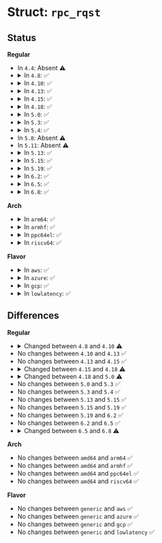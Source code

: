 # Struct: <code>rpc_rqst</code>

## Status
<b>Regular</b>
<ul>
<li>
In <code>4.4</code>: Absent ⚠️
</li>
<li>
<details>
<summary>In <code>4.8</code>: ✅</summary>

```c
struct rpc_rqst {
    struct rpc_xprt *rq_xprt;
    struct xdr_buf rq_snd_buf;
    struct xdr_buf rq_rcv_buf;
    struct rpc_task *rq_task;
    struct rpc_cred *rq_cred;
    __be32 rq_xid;
    int rq_cong;
    u32 rq_seqno;
    int rq_enc_pages_num;
    struct page **rq_enc_pages;
    void (*rq_release_snd_buf)(struct rpc_rqst *);
    struct list_head rq_list;
    __u32 *rq_buffer;
    size_t rq_callsize;
    size_t rq_rcvsize;
    size_t rq_xmit_bytes_sent;
    size_t rq_reply_bytes_recvd;
    struct xdr_buf rq_private_buf;
    long unsigned int rq_majortimeo;
    long unsigned int rq_timeout;
    ktime_t rq_rtt;
    unsigned int rq_retries;
    unsigned int rq_connect_cookie;
    u32 rq_bytes_sent;
    ktime_t rq_xtime;
    int rq_ntrans;
    struct list_head rq_bc_list;
    long unsigned int rq_bc_pa_state;
    struct list_head rq_bc_pa_list;
};
```
</details>
</li>
<li>
<details>
<summary>In <code>4.10</code>: ✅</summary>

```c
struct rpc_rqst {
    struct rpc_xprt *rq_xprt;
    struct xdr_buf rq_snd_buf;
    struct xdr_buf rq_rcv_buf;
    struct rpc_task *rq_task;
    struct rpc_cred *rq_cred;
    __be32 rq_xid;
    int rq_cong;
    u32 rq_seqno;
    int rq_enc_pages_num;
    struct page **rq_enc_pages;
    void (*rq_release_snd_buf)(struct rpc_rqst *);
    struct list_head rq_list;
    void *rq_xprtdata;
    void *rq_buffer;
    size_t rq_callsize;
    void *rq_rbuffer;
    size_t rq_rcvsize;
    size_t rq_xmit_bytes_sent;
    size_t rq_reply_bytes_recvd;
    struct xdr_buf rq_private_buf;
    long unsigned int rq_majortimeo;
    long unsigned int rq_timeout;
    ktime_t rq_rtt;
    unsigned int rq_retries;
    unsigned int rq_connect_cookie;
    u32 rq_bytes_sent;
    ktime_t rq_xtime;
    int rq_ntrans;
    struct list_head rq_bc_list;
    long unsigned int rq_bc_pa_state;
    struct list_head rq_bc_pa_list;
};
```
</details>
</li>
<li>
<details>
<summary>In <code>4.13</code>: ✅</summary>

```c
struct rpc_rqst {
    struct rpc_xprt *rq_xprt;
    struct xdr_buf rq_snd_buf;
    struct xdr_buf rq_rcv_buf;
    struct rpc_task *rq_task;
    struct rpc_cred *rq_cred;
    __be32 rq_xid;
    int rq_cong;
    u32 rq_seqno;
    int rq_enc_pages_num;
    struct page **rq_enc_pages;
    void (*rq_release_snd_buf)(struct rpc_rqst *);
    struct list_head rq_list;
    void *rq_xprtdata;
    void *rq_buffer;
    size_t rq_callsize;
    void *rq_rbuffer;
    size_t rq_rcvsize;
    size_t rq_xmit_bytes_sent;
    size_t rq_reply_bytes_recvd;
    struct xdr_buf rq_private_buf;
    long unsigned int rq_majortimeo;
    long unsigned int rq_timeout;
    ktime_t rq_rtt;
    unsigned int rq_retries;
    unsigned int rq_connect_cookie;
    u32 rq_bytes_sent;
    ktime_t rq_xtime;
    int rq_ntrans;
    struct list_head rq_bc_list;
    long unsigned int rq_bc_pa_state;
    struct list_head rq_bc_pa_list;
};
```
</details>
</li>
<li>
<details>
<summary>In <code>4.15</code>: ✅</summary>

```c
struct rpc_rqst {
    struct rpc_xprt *rq_xprt;
    struct xdr_buf rq_snd_buf;
    struct xdr_buf rq_rcv_buf;
    struct rpc_task *rq_task;
    struct rpc_cred *rq_cred;
    __be32 rq_xid;
    int rq_cong;
    u32 rq_seqno;
    int rq_enc_pages_num;
    struct page **rq_enc_pages;
    void (*rq_release_snd_buf)(struct rpc_rqst *);
    struct list_head rq_list;
    void *rq_xprtdata;
    void *rq_buffer;
    size_t rq_callsize;
    void *rq_rbuffer;
    size_t rq_rcvsize;
    size_t rq_xmit_bytes_sent;
    size_t rq_reply_bytes_recvd;
    struct xdr_buf rq_private_buf;
    long unsigned int rq_majortimeo;
    long unsigned int rq_timeout;
    ktime_t rq_rtt;
    unsigned int rq_retries;
    unsigned int rq_connect_cookie;
    u32 rq_bytes_sent;
    ktime_t rq_xtime;
    int rq_ntrans;
    struct list_head rq_bc_list;
    long unsigned int rq_bc_pa_state;
    struct list_head rq_bc_pa_list;
};
```
</details>
</li>
<li>
<details>
<summary>In <code>4.18</code>: ✅</summary>

```c
struct rpc_rqst {
    struct rpc_xprt *rq_xprt;
    struct xdr_buf rq_snd_buf;
    struct xdr_buf rq_rcv_buf;
    struct rpc_task *rq_task;
    struct rpc_cred *rq_cred;
    __be32 rq_xid;
    int rq_cong;
    u32 rq_seqno;
    int rq_enc_pages_num;
    struct page **rq_enc_pages;
    void (*rq_release_snd_buf)(struct rpc_rqst *);
    struct list_head rq_list;
    void *rq_buffer;
    size_t rq_callsize;
    void *rq_rbuffer;
    size_t rq_rcvsize;
    size_t rq_xmit_bytes_sent;
    size_t rq_reply_bytes_recvd;
    struct xdr_buf rq_private_buf;
    long unsigned int rq_majortimeo;
    long unsigned int rq_timeout;
    ktime_t rq_rtt;
    unsigned int rq_retries;
    unsigned int rq_connect_cookie;
    u32 rq_bytes_sent;
    ktime_t rq_xtime;
    int rq_ntrans;
    struct list_head rq_bc_list;
    long unsigned int rq_bc_pa_state;
    struct list_head rq_bc_pa_list;
};
```
</details>
</li>
<li>
<details>
<summary>In <code>5.0</code>: ✅</summary>

```c
struct rpc_rqst {
    struct rpc_xprt *rq_xprt;
    struct xdr_buf rq_snd_buf;
    struct xdr_buf rq_rcv_buf;
    struct rpc_task *rq_task;
    struct rpc_cred *rq_cred;
    __be32 rq_xid;
    int rq_cong;
    u32 rq_seqno;
    int rq_enc_pages_num;
    struct page **rq_enc_pages;
    void (*rq_release_snd_buf)(struct rpc_rqst *);
    struct list_head rq_list;
    struct rb_node rq_recv;
    struct list_head rq_xmit;
    struct list_head rq_xmit2;
    void *rq_buffer;
    size_t rq_callsize;
    void *rq_rbuffer;
    size_t rq_rcvsize;
    size_t rq_xmit_bytes_sent;
    size_t rq_reply_bytes_recvd;
    struct xdr_buf rq_private_buf;
    long unsigned int rq_majortimeo;
    long unsigned int rq_timeout;
    ktime_t rq_rtt;
    unsigned int rq_retries;
    unsigned int rq_connect_cookie;
    atomic_t rq_pin;
    u32 rq_bytes_sent;
    ktime_t rq_xtime;
    int rq_ntrans;
    struct list_head rq_bc_list;
    long unsigned int rq_bc_pa_state;
    struct list_head rq_bc_pa_list;
};
```
</details>
</li>
<li>
<details>
<summary>In <code>5.3</code>: ✅</summary>

```c
struct rpc_rqst {
    struct rpc_xprt *rq_xprt;
    struct xdr_buf rq_snd_buf;
    struct xdr_buf rq_rcv_buf;
    struct rpc_task *rq_task;
    struct rpc_cred *rq_cred;
    __be32 rq_xid;
    int rq_cong;
    u32 rq_seqno;
    int rq_enc_pages_num;
    struct page **rq_enc_pages;
    void (*rq_release_snd_buf)(struct rpc_rqst *);
    struct list_head rq_list;
    struct rb_node rq_recv;
    struct list_head rq_xmit;
    struct list_head rq_xmit2;
    void *rq_buffer;
    size_t rq_callsize;
    void *rq_rbuffer;
    size_t rq_rcvsize;
    size_t rq_xmit_bytes_sent;
    size_t rq_reply_bytes_recvd;
    struct xdr_buf rq_private_buf;
    long unsigned int rq_majortimeo;
    long unsigned int rq_timeout;
    ktime_t rq_rtt;
    unsigned int rq_retries;
    unsigned int rq_connect_cookie;
    atomic_t rq_pin;
    u32 rq_bytes_sent;
    ktime_t rq_xtime;
    int rq_ntrans;
    struct list_head rq_bc_list;
    long unsigned int rq_bc_pa_state;
    struct list_head rq_bc_pa_list;
};
```
</details>
</li>
<li>
<details>
<summary>In <code>5.4</code>: ✅</summary>

```c
struct rpc_rqst {
    struct rpc_xprt *rq_xprt;
    struct xdr_buf rq_snd_buf;
    struct xdr_buf rq_rcv_buf;
    struct rpc_task *rq_task;
    struct rpc_cred *rq_cred;
    __be32 rq_xid;
    int rq_cong;
    u32 rq_seqno;
    int rq_enc_pages_num;
    struct page **rq_enc_pages;
    void (*rq_release_snd_buf)(struct rpc_rqst *);
    struct list_head rq_list;
    struct rb_node rq_recv;
    struct list_head rq_xmit;
    struct list_head rq_xmit2;
    void *rq_buffer;
    size_t rq_callsize;
    void *rq_rbuffer;
    size_t rq_rcvsize;
    size_t rq_xmit_bytes_sent;
    size_t rq_reply_bytes_recvd;
    struct xdr_buf rq_private_buf;
    long unsigned int rq_majortimeo;
    long unsigned int rq_timeout;
    ktime_t rq_rtt;
    unsigned int rq_retries;
    unsigned int rq_connect_cookie;
    atomic_t rq_pin;
    u32 rq_bytes_sent;
    ktime_t rq_xtime;
    int rq_ntrans;
    struct list_head rq_bc_list;
    long unsigned int rq_bc_pa_state;
    struct list_head rq_bc_pa_list;
};
```
</details>
</li>
<li>
In <code>5.8</code>: Absent ⚠️
</li>
<li>
In <code>5.11</code>: Absent ⚠️
</li>
<li>
<details>
<summary>In <code>5.13</code>: ✅</summary>

```c
struct rpc_rqst {
    struct rpc_xprt *rq_xprt;
    struct xdr_buf rq_snd_buf;
    struct xdr_buf rq_rcv_buf;
    struct rpc_task *rq_task;
    struct rpc_cred *rq_cred;
    __be32 rq_xid;
    int rq_cong;
    u32 rq_seqno;
    int rq_enc_pages_num;
    struct page **rq_enc_pages;
    void (*rq_release_snd_buf)(struct rpc_rqst *);
    struct list_head rq_list;
    struct rb_node rq_recv;
    struct list_head rq_xmit;
    struct list_head rq_xmit2;
    void *rq_buffer;
    size_t rq_callsize;
    void *rq_rbuffer;
    size_t rq_rcvsize;
    size_t rq_xmit_bytes_sent;
    size_t rq_reply_bytes_recvd;
    struct xdr_buf rq_private_buf;
    long unsigned int rq_majortimeo;
    long unsigned int rq_minortimeo;
    long unsigned int rq_timeout;
    ktime_t rq_rtt;
    unsigned int rq_retries;
    unsigned int rq_connect_cookie;
    atomic_t rq_pin;
    u32 rq_bytes_sent;
    ktime_t rq_xtime;
    int rq_ntrans;
    struct list_head rq_bc_list;
    long unsigned int rq_bc_pa_state;
    struct list_head rq_bc_pa_list;
};
```
</details>
</li>
<li>
<details>
<summary>In <code>5.15</code>: ✅</summary>

```c
struct rpc_rqst {
    struct rpc_xprt *rq_xprt;
    struct xdr_buf rq_snd_buf;
    struct xdr_buf rq_rcv_buf;
    struct rpc_task *rq_task;
    struct rpc_cred *rq_cred;
    __be32 rq_xid;
    int rq_cong;
    u32 rq_seqno;
    int rq_enc_pages_num;
    struct page **rq_enc_pages;
    void (*rq_release_snd_buf)(struct rpc_rqst *);
    struct list_head rq_list;
    struct rb_node rq_recv;
    struct list_head rq_xmit;
    struct list_head rq_xmit2;
    void *rq_buffer;
    size_t rq_callsize;
    void *rq_rbuffer;
    size_t rq_rcvsize;
    size_t rq_xmit_bytes_sent;
    size_t rq_reply_bytes_recvd;
    struct xdr_buf rq_private_buf;
    long unsigned int rq_majortimeo;
    long unsigned int rq_minortimeo;
    long unsigned int rq_timeout;
    ktime_t rq_rtt;
    unsigned int rq_retries;
    unsigned int rq_connect_cookie;
    atomic_t rq_pin;
    u32 rq_bytes_sent;
    ktime_t rq_xtime;
    int rq_ntrans;
    struct list_head rq_bc_list;
    long unsigned int rq_bc_pa_state;
    struct list_head rq_bc_pa_list;
};
```
</details>
</li>
<li>
<details>
<summary>In <code>5.19</code>: ✅</summary>

```c
struct rpc_rqst {
    struct rpc_xprt *rq_xprt;
    struct xdr_buf rq_snd_buf;
    struct xdr_buf rq_rcv_buf;
    struct rpc_task *rq_task;
    struct rpc_cred *rq_cred;
    __be32 rq_xid;
    int rq_cong;
    u32 rq_seqno;
    int rq_enc_pages_num;
    struct page **rq_enc_pages;
    void (*rq_release_snd_buf)(struct rpc_rqst *);
    struct list_head rq_list;
    struct rb_node rq_recv;
    struct list_head rq_xmit;
    struct list_head rq_xmit2;
    void *rq_buffer;
    size_t rq_callsize;
    void *rq_rbuffer;
    size_t rq_rcvsize;
    size_t rq_xmit_bytes_sent;
    size_t rq_reply_bytes_recvd;
    struct xdr_buf rq_private_buf;
    long unsigned int rq_majortimeo;
    long unsigned int rq_minortimeo;
    long unsigned int rq_timeout;
    ktime_t rq_rtt;
    unsigned int rq_retries;
    unsigned int rq_connect_cookie;
    atomic_t rq_pin;
    u32 rq_bytes_sent;
    ktime_t rq_xtime;
    int rq_ntrans;
    struct list_head rq_bc_list;
    long unsigned int rq_bc_pa_state;
    struct list_head rq_bc_pa_list;
};
```
</details>
</li>
<li>
<details>
<summary>In <code>6.2</code>: ✅</summary>

```c
struct rpc_rqst {
    struct rpc_xprt *rq_xprt;
    struct xdr_buf rq_snd_buf;
    struct xdr_buf rq_rcv_buf;
    struct rpc_task *rq_task;
    struct rpc_cred *rq_cred;
    __be32 rq_xid;
    int rq_cong;
    u32 rq_seqno;
    int rq_enc_pages_num;
    struct page **rq_enc_pages;
    void (*rq_release_snd_buf)(struct rpc_rqst *);
    struct list_head rq_list;
    struct rb_node rq_recv;
    struct list_head rq_xmit;
    struct list_head rq_xmit2;
    void *rq_buffer;
    size_t rq_callsize;
    void *rq_rbuffer;
    size_t rq_rcvsize;
    size_t rq_xmit_bytes_sent;
    size_t rq_reply_bytes_recvd;
    struct xdr_buf rq_private_buf;
    long unsigned int rq_majortimeo;
    long unsigned int rq_minortimeo;
    long unsigned int rq_timeout;
    ktime_t rq_rtt;
    unsigned int rq_retries;
    unsigned int rq_connect_cookie;
    atomic_t rq_pin;
    u32 rq_bytes_sent;
    ktime_t rq_xtime;
    int rq_ntrans;
    struct list_head rq_bc_list;
    long unsigned int rq_bc_pa_state;
    struct list_head rq_bc_pa_list;
};
```
</details>
</li>
<li>
<details>
<summary>In <code>6.5</code>: ✅</summary>

```c
struct rpc_rqst {
    struct rpc_xprt *rq_xprt;
    struct xdr_buf rq_snd_buf;
    struct xdr_buf rq_rcv_buf;
    struct rpc_task *rq_task;
    struct rpc_cred *rq_cred;
    __be32 rq_xid;
    int rq_cong;
    u32 rq_seqno;
    int rq_enc_pages_num;
    struct page **rq_enc_pages;
    void (*rq_release_snd_buf)(struct rpc_rqst *);
    struct list_head rq_list;
    struct rb_node rq_recv;
    struct list_head rq_xmit;
    struct list_head rq_xmit2;
    void *rq_buffer;
    size_t rq_callsize;
    void *rq_rbuffer;
    size_t rq_rcvsize;
    size_t rq_xmit_bytes_sent;
    size_t rq_reply_bytes_recvd;
    struct xdr_buf rq_private_buf;
    long unsigned int rq_majortimeo;
    long unsigned int rq_minortimeo;
    long unsigned int rq_timeout;
    ktime_t rq_rtt;
    unsigned int rq_retries;
    unsigned int rq_connect_cookie;
    atomic_t rq_pin;
    u32 rq_bytes_sent;
    ktime_t rq_xtime;
    int rq_ntrans;
    struct list_head rq_bc_list;
    long unsigned int rq_bc_pa_state;
    struct list_head rq_bc_pa_list;
};
```
</details>
</li>
<li>
<details>
<summary>In <code>6.8</code>: ✅</summary>

```c
struct rpc_rqst {
    struct rpc_xprt *rq_xprt;
    struct xdr_buf rq_snd_buf;
    struct xdr_buf rq_rcv_buf;
    struct rpc_task *rq_task;
    struct rpc_cred *rq_cred;
    __be32 rq_xid;
    int rq_cong;
    u32 rq_seqno;
    int rq_enc_pages_num;
    struct page **rq_enc_pages;
    void (*rq_release_snd_buf)(struct rpc_rqst *);
    struct list_head rq_list;
    struct rb_node rq_recv;
    struct list_head rq_xmit;
    struct list_head rq_xmit2;
    void *rq_buffer;
    size_t rq_callsize;
    void *rq_rbuffer;
    size_t rq_rcvsize;
    size_t rq_xmit_bytes_sent;
    size_t rq_reply_bytes_recvd;
    struct xdr_buf rq_private_buf;
    long unsigned int rq_majortimeo;
    long unsigned int rq_minortimeo;
    long unsigned int rq_timeout;
    ktime_t rq_rtt;
    unsigned int rq_retries;
    unsigned int rq_connect_cookie;
    atomic_t rq_pin;
    u32 rq_bytes_sent;
    ktime_t rq_xtime;
    int rq_ntrans;
    struct lwq_node rq_bc_list;
    long unsigned int rq_bc_pa_state;
    struct list_head rq_bc_pa_list;
};
```
</details>
</li>
</ul>
<b>Arch</b>
<ul>
<li>
<details>
<summary>In <code>arm64</code>: ✅</summary>

```c
struct rpc_rqst {
    struct rpc_xprt *rq_xprt;
    struct xdr_buf rq_snd_buf;
    struct xdr_buf rq_rcv_buf;
    struct rpc_task *rq_task;
    struct rpc_cred *rq_cred;
    __be32 rq_xid;
    int rq_cong;
    u32 rq_seqno;
    int rq_enc_pages_num;
    struct page **rq_enc_pages;
    void (*rq_release_snd_buf)(struct rpc_rqst *);
    struct list_head rq_list;
    struct rb_node rq_recv;
    struct list_head rq_xmit;
    struct list_head rq_xmit2;
    void *rq_buffer;
    size_t rq_callsize;
    void *rq_rbuffer;
    size_t rq_rcvsize;
    size_t rq_xmit_bytes_sent;
    size_t rq_reply_bytes_recvd;
    struct xdr_buf rq_private_buf;
    long unsigned int rq_majortimeo;
    long unsigned int rq_timeout;
    ktime_t rq_rtt;
    unsigned int rq_retries;
    unsigned int rq_connect_cookie;
    atomic_t rq_pin;
    u32 rq_bytes_sent;
    ktime_t rq_xtime;
    int rq_ntrans;
    struct list_head rq_bc_list;
    long unsigned int rq_bc_pa_state;
    struct list_head rq_bc_pa_list;
};
```
</details>
</li>
<li>
<details>
<summary>In <code>armhf</code>: ✅</summary>

```c
struct rpc_rqst {
    struct rpc_xprt *rq_xprt;
    struct xdr_buf rq_snd_buf;
    struct xdr_buf rq_rcv_buf;
    struct rpc_task *rq_task;
    struct rpc_cred *rq_cred;
    __be32 rq_xid;
    int rq_cong;
    u32 rq_seqno;
    int rq_enc_pages_num;
    struct page **rq_enc_pages;
    void (*rq_release_snd_buf)(struct rpc_rqst *);
    struct list_head rq_list;
    struct rb_node rq_recv;
    struct list_head rq_xmit;
    struct list_head rq_xmit2;
    void *rq_buffer;
    size_t rq_callsize;
    void *rq_rbuffer;
    size_t rq_rcvsize;
    size_t rq_xmit_bytes_sent;
    size_t rq_reply_bytes_recvd;
    struct xdr_buf rq_private_buf;
    long unsigned int rq_majortimeo;
    long unsigned int rq_timeout;
    ktime_t rq_rtt;
    unsigned int rq_retries;
    unsigned int rq_connect_cookie;
    atomic_t rq_pin;
    u32 rq_bytes_sent;
    ktime_t rq_xtime;
    int rq_ntrans;
    struct list_head rq_bc_list;
    long unsigned int rq_bc_pa_state;
    struct list_head rq_bc_pa_list;
};
```
</details>
</li>
<li>
<details>
<summary>In <code>ppc64el</code>: ✅</summary>

```c
struct rpc_rqst {
    struct rpc_xprt *rq_xprt;
    struct xdr_buf rq_snd_buf;
    struct xdr_buf rq_rcv_buf;
    struct rpc_task *rq_task;
    struct rpc_cred *rq_cred;
    __be32 rq_xid;
    int rq_cong;
    u32 rq_seqno;
    int rq_enc_pages_num;
    struct page **rq_enc_pages;
    void (*rq_release_snd_buf)(struct rpc_rqst *);
    struct list_head rq_list;
    struct rb_node rq_recv;
    struct list_head rq_xmit;
    struct list_head rq_xmit2;
    void *rq_buffer;
    size_t rq_callsize;
    void *rq_rbuffer;
    size_t rq_rcvsize;
    size_t rq_xmit_bytes_sent;
    size_t rq_reply_bytes_recvd;
    struct xdr_buf rq_private_buf;
    long unsigned int rq_majortimeo;
    long unsigned int rq_timeout;
    ktime_t rq_rtt;
    unsigned int rq_retries;
    unsigned int rq_connect_cookie;
    atomic_t rq_pin;
    u32 rq_bytes_sent;
    ktime_t rq_xtime;
    int rq_ntrans;
    struct list_head rq_bc_list;
    long unsigned int rq_bc_pa_state;
    struct list_head rq_bc_pa_list;
};
```
</details>
</li>
<li>
<details>
<summary>In <code>riscv64</code>: ✅</summary>

```c
struct rpc_rqst {
    struct rpc_xprt *rq_xprt;
    struct xdr_buf rq_snd_buf;
    struct xdr_buf rq_rcv_buf;
    struct rpc_task *rq_task;
    struct rpc_cred *rq_cred;
    __be32 rq_xid;
    int rq_cong;
    u32 rq_seqno;
    int rq_enc_pages_num;
    struct page **rq_enc_pages;
    void (*rq_release_snd_buf)(struct rpc_rqst *);
    struct list_head rq_list;
    struct rb_node rq_recv;
    struct list_head rq_xmit;
    struct list_head rq_xmit2;
    void *rq_buffer;
    size_t rq_callsize;
    void *rq_rbuffer;
    size_t rq_rcvsize;
    size_t rq_xmit_bytes_sent;
    size_t rq_reply_bytes_recvd;
    struct xdr_buf rq_private_buf;
    long unsigned int rq_majortimeo;
    long unsigned int rq_timeout;
    ktime_t rq_rtt;
    unsigned int rq_retries;
    unsigned int rq_connect_cookie;
    atomic_t rq_pin;
    u32 rq_bytes_sent;
    ktime_t rq_xtime;
    int rq_ntrans;
    struct list_head rq_bc_list;
    long unsigned int rq_bc_pa_state;
    struct list_head rq_bc_pa_list;
};
```
</details>
</li>
</ul>
<b>Flavor</b>
<ul>
<li>
<details>
<summary>In <code>aws</code>: ✅</summary>

```c
struct rpc_rqst {
    struct rpc_xprt *rq_xprt;
    struct xdr_buf rq_snd_buf;
    struct xdr_buf rq_rcv_buf;
    struct rpc_task *rq_task;
    struct rpc_cred *rq_cred;
    __be32 rq_xid;
    int rq_cong;
    u32 rq_seqno;
    int rq_enc_pages_num;
    struct page **rq_enc_pages;
    void (*rq_release_snd_buf)(struct rpc_rqst *);
    struct list_head rq_list;
    struct rb_node rq_recv;
    struct list_head rq_xmit;
    struct list_head rq_xmit2;
    void *rq_buffer;
    size_t rq_callsize;
    void *rq_rbuffer;
    size_t rq_rcvsize;
    size_t rq_xmit_bytes_sent;
    size_t rq_reply_bytes_recvd;
    struct xdr_buf rq_private_buf;
    long unsigned int rq_majortimeo;
    long unsigned int rq_timeout;
    ktime_t rq_rtt;
    unsigned int rq_retries;
    unsigned int rq_connect_cookie;
    atomic_t rq_pin;
    u32 rq_bytes_sent;
    ktime_t rq_xtime;
    int rq_ntrans;
    struct list_head rq_bc_list;
    long unsigned int rq_bc_pa_state;
    struct list_head rq_bc_pa_list;
};
```
</details>
</li>
<li>
<details>
<summary>In <code>azure</code>: ✅</summary>

```c
struct rpc_rqst {
    struct rpc_xprt *rq_xprt;
    struct xdr_buf rq_snd_buf;
    struct xdr_buf rq_rcv_buf;
    struct rpc_task *rq_task;
    struct rpc_cred *rq_cred;
    __be32 rq_xid;
    int rq_cong;
    u32 rq_seqno;
    int rq_enc_pages_num;
    struct page **rq_enc_pages;
    void (*rq_release_snd_buf)(struct rpc_rqst *);
    struct list_head rq_list;
    struct rb_node rq_recv;
    struct list_head rq_xmit;
    struct list_head rq_xmit2;
    void *rq_buffer;
    size_t rq_callsize;
    void *rq_rbuffer;
    size_t rq_rcvsize;
    size_t rq_xmit_bytes_sent;
    size_t rq_reply_bytes_recvd;
    struct xdr_buf rq_private_buf;
    long unsigned int rq_majortimeo;
    long unsigned int rq_timeout;
    ktime_t rq_rtt;
    unsigned int rq_retries;
    unsigned int rq_connect_cookie;
    atomic_t rq_pin;
    u32 rq_bytes_sent;
    ktime_t rq_xtime;
    int rq_ntrans;
    struct list_head rq_bc_list;
    long unsigned int rq_bc_pa_state;
    struct list_head rq_bc_pa_list;
};
```
</details>
</li>
<li>
<details>
<summary>In <code>gcp</code>: ✅</summary>

```c
struct rpc_rqst {
    struct rpc_xprt *rq_xprt;
    struct xdr_buf rq_snd_buf;
    struct xdr_buf rq_rcv_buf;
    struct rpc_task *rq_task;
    struct rpc_cred *rq_cred;
    __be32 rq_xid;
    int rq_cong;
    u32 rq_seqno;
    int rq_enc_pages_num;
    struct page **rq_enc_pages;
    void (*rq_release_snd_buf)(struct rpc_rqst *);
    struct list_head rq_list;
    struct rb_node rq_recv;
    struct list_head rq_xmit;
    struct list_head rq_xmit2;
    void *rq_buffer;
    size_t rq_callsize;
    void *rq_rbuffer;
    size_t rq_rcvsize;
    size_t rq_xmit_bytes_sent;
    size_t rq_reply_bytes_recvd;
    struct xdr_buf rq_private_buf;
    long unsigned int rq_majortimeo;
    long unsigned int rq_timeout;
    ktime_t rq_rtt;
    unsigned int rq_retries;
    unsigned int rq_connect_cookie;
    atomic_t rq_pin;
    u32 rq_bytes_sent;
    ktime_t rq_xtime;
    int rq_ntrans;
    struct list_head rq_bc_list;
    long unsigned int rq_bc_pa_state;
    struct list_head rq_bc_pa_list;
};
```
</details>
</li>
<li>
<details>
<summary>In <code>lowlatency</code>: ✅</summary>

```c
struct rpc_rqst {
    struct rpc_xprt *rq_xprt;
    struct xdr_buf rq_snd_buf;
    struct xdr_buf rq_rcv_buf;
    struct rpc_task *rq_task;
    struct rpc_cred *rq_cred;
    __be32 rq_xid;
    int rq_cong;
    u32 rq_seqno;
    int rq_enc_pages_num;
    struct page **rq_enc_pages;
    void (*rq_release_snd_buf)(struct rpc_rqst *);
    struct list_head rq_list;
    struct rb_node rq_recv;
    struct list_head rq_xmit;
    struct list_head rq_xmit2;
    void *rq_buffer;
    size_t rq_callsize;
    void *rq_rbuffer;
    size_t rq_rcvsize;
    size_t rq_xmit_bytes_sent;
    size_t rq_reply_bytes_recvd;
    struct xdr_buf rq_private_buf;
    long unsigned int rq_majortimeo;
    long unsigned int rq_timeout;
    ktime_t rq_rtt;
    unsigned int rq_retries;
    unsigned int rq_connect_cookie;
    atomic_t rq_pin;
    u32 rq_bytes_sent;
    ktime_t rq_xtime;
    int rq_ntrans;
    struct list_head rq_bc_list;
    long unsigned int rq_bc_pa_state;
    struct list_head rq_bc_pa_list;
};
```
</details>
</li>
</ul>

## Differences
<b>Regular</b>
<ul>
<li>
<details>
<summary>Changed between <code>4.8</code> and <code>4.10</code> ⚠️</summary>
<ul>
<li>
<b>Field added. </b>
<code>void *rq_xprtdata</code>
</li>
<li>
<b>Field added. </b>
<code>void *rq_rbuffer</code>
</li>
<li>
<b>Field type changed. </b>
<code>__u32 *rq_buffer</code> ➡️ <code>void *rq_buffer</code>
</li>
</ul>
</details>
</li>
<li>
No changes between <code>4.10</code> and <code>4.13</code> ✅
</li>
<li>
No changes between <code>4.13</code> and <code>4.15</code> ✅
</li>
<li>
<details>
<summary>Changed between <code>4.15</code> and <code>4.18</code> ⚠️</summary>
<ul>
<li>
<b>Field removed. </b>
<code>void *rq_xprtdata</code>
</li>
</ul>
</details>
</li>
<li>
<details>
<summary>Changed between <code>4.18</code> and <code>5.0</code> ⚠️</summary>
<ul>
<li>
<b>Field added. </b>
<code>struct rb_node rq_recv</code>
</li>
<li>
<b>Field added. </b>
<code>struct list_head rq_xmit</code>
</li>
<li>
<b>Field added. </b>
<code>struct list_head rq_xmit2</code>
</li>
<li>
<b>Field added. </b>
<code>atomic_t rq_pin</code>
</li>
</ul>
</details>
</li>
<li>
No changes between <code>5.0</code> and <code>5.3</code> ✅
</li>
<li>
No changes between <code>5.3</code> and <code>5.4</code> ✅
</li>
<li>
No changes between <code>5.13</code> and <code>5.15</code> ✅
</li>
<li>
No changes between <code>5.15</code> and <code>5.19</code> ✅
</li>
<li>
No changes between <code>5.19</code> and <code>6.2</code> ✅
</li>
<li>
No changes between <code>6.2</code> and <code>6.5</code> ✅
</li>
<li>
<details>
<summary>Changed between <code>6.5</code> and <code>6.8</code> ⚠️</summary>
<ul>
<li>
<b>Field type changed. </b>
<code>struct list_head rq_bc_list</code> ➡️ <code>struct lwq_node rq_bc_list</code>
</li>
</ul>
</details>
</li>
</ul>
<b>Arch</b>
<ul>
<li>
No changes between <code>amd64</code> and <code>arm64</code> ✅
</li>
<li>
No changes between <code>amd64</code> and <code>armhf</code> ✅
</li>
<li>
No changes between <code>amd64</code> and <code>ppc64el</code> ✅
</li>
<li>
No changes between <code>amd64</code> and <code>riscv64</code> ✅
</li>
</ul>
<b>Flavor</b>
<ul>
<li>
No changes between <code>generic</code> and <code>aws</code> ✅
</li>
<li>
No changes between <code>generic</code> and <code>azure</code> ✅
</li>
<li>
No changes between <code>generic</code> and <code>gcp</code> ✅
</li>
<li>
No changes between <code>generic</code> and <code>lowlatency</code> ✅
</li>
</ul>

